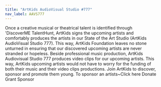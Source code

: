 ```yaml
---
title: "ArtKids AudioVisual Studio #777"
nav_label: AAVS777
---
```

Once a creative musical or theatrical talent is identified through 'DiscoverME TalentHunt, ArtKids signs the upcoming artists and comfortably produces the artists in our State of the Art  Studio (ArtKids AudioVisual Studio 777). 
This way, ArtKids Foundation leaves no stone unturned in ensuring that our discovered upcoming artists are never stranded or hopeless.
Beside professional music production, ArtKids Audiovisual Studio 777 produces video clips for our upcoming artists. 
This way, ArtKids upcoming artists would not have to worry for the funding of both their music and their video clips productions.
Join ArtKids to discover, sponsor and promote them young. To sponsor an artists~Click here
Donate
Grant
Sponsor